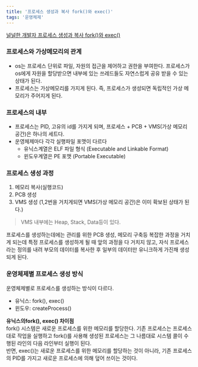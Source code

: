 ```yaml
---
title: '프로세스 생성과 복사 fork()와 exec()'
tags: '운영체제'
---
```


[널널한 개발자 프로세스 생성과 복사 fork()와 exec()](https://www.youtube.com/watch?v=RzN18na94Wc&list=PLXvgR_grOs1DGFOeD792kHlRml0PhCe9l&index=12)

### 프로세스와 가상메모리의 관계
- os는 프로세스 단위로 파일, 자원의 접근을 제어하고 권한을 부여한다. 프로세스가 os에게 자원을 할당받으면 내부에 있는 쓰레드들도 자연스럽게 공유 받을 수 있는 상태가 된다.
- 프로세스는 가상메모리를 가지게 된다. 즉, 프로세스가 생성되면 독립적인 가상 메모리가 주어지게 된다.
  
### 프로세스의 내부 
- 프로세스는 PID, 고유의 id를 가지게 되며, 프로세스 + PCB + VMS(가상 메모리 공간)은 하나의 세트다.
- 운영체제마다 각각 실행파일 포맷이 다르다
  - 유닉스계열은 ELF 파일 형식 (Executable and Linkable Format)
  - 윈도우계열은 PE 포맷 (Portable Executable) 

### 프로세스 생성 과정
  1. 메모리 복사(실행코드)
  2. PCB 생성
  3. VMS 생성 (1,2번을 거치게되면 VMS(가상 메모리 공간)은 이미 확보된 상태가 된다.)
   >  VMS 내부에는 Heap, Stack, Data등이 있다.

  프로세스를 생성하는데에는 관리를 위한 PCB 생성, 메모리 구축등 복잡한 과정을 거치게 되는데 특정 프로세스를 생성하게 될 때 앞의 과정을 다 거치지 않고,
  자식 프로세스라는 정의를 내려 부모의 데이터를 복사한 후 일부의 데이터만 유니크하게 가진채 생성되게 된다.

### 운영체제별 프로세스 생성 방식
운영체제별로 프로세스를 생성하는 방식이 다르다. 
  - 유닉스: fork(), exec()
  - 윈도우: createProcess()
    
<b>유닉스의fork(), exec() 차이점</b><br/>
fork() 시스템은 새로운 프로세스를 위한 메모리를 할당한다. 기존 프로세스는 프로세스대로 작업을 실행하고 fork()를 사용해 생성된 프로세스는 그 나름대로 시스템 콜이 수행된 라인의 다음 라인부터 실행이 된다.<br/>
반면, exec()는 새로운 프로세스를 위한 메모리를 할당하는 것이 아니라, 기존 프로세스의 PID를 가지고 새로운 프로세스에 의해 덮어 쓰이는 것이다.




    
        


